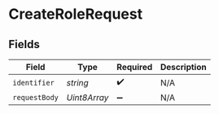 # CreateRoleRequest


## Fields

| Field              | Type               | Required           | Description        |
| ------------------ | ------------------ | ------------------ | ------------------ |
| `identifier`       | *string*           | :heavy_check_mark: | N/A                |
| `requestBody`      | *Uint8Array*       | :heavy_minus_sign: | N/A                |